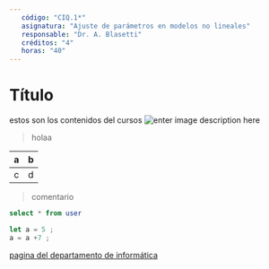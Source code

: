 ```yaml
---
   código: "CIQ.1*"
   asignatura: "Ajuste de parámetros en modelos no lineales"
   responsable: "Dr. A. Blasetti"
   créditos: "4"
   horas: "40"
---
```

# Título
estos son los contenidos del cursos
![enter image description here](https://i1.wp.com/diariocronica.com.ar/wp-content/uploads/2018/11/borrador-autom%C3%A1tico-133.jpg?fit=1200,800&ssl=1)

> holaa

| a | b |
|---|---|
| c | d |

> comentario



```sql
select * from user
```

```javascript
let a = 5 ;
a = a +7 ;
```
[pagina del departamento de informática](http://www.dinfo.ing.unp.edu.ar)
<!--stackedit_data:
eyJoaXN0b3J5IjpbMTMyNjE2NzYxMywtNzU0OTExMzg4LC04MD
E0MTc0MTQsOTc5NzUwNTIxLDE3MjEyNDYyNjcsLTQ0MzcyNDAw
NCwtODAxNDE3NDE0LDIwNzQ1MDc1MTcsMjk3NzcxNzQyLC0xND
c4OTY0MDMzLDEwMzkyNjc0ODgsLTczNzQ2ODI4NywxNzgwNzYz
MjM0LC04MDE0MTc0MTQsMTMzMzAxMTc3MSwtNDQzNzI0MDA0LD
IwNzQ1MDc1MTcsMjk3NzcxNzQyLC0xNDc4OTY0MDMzLDEwMzky
Njc0ODhdfQ==
-->